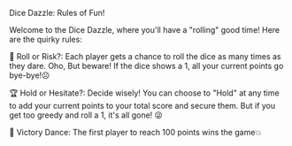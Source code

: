 Dice Dazzle: Rules of Fun!

Welcome to the Dice Dazzle, where you'll have a "rolling" good time! 
Here are the quirky rules:

🎲 Roll or Risk?: Each player gets a chance to roll the dice as many times as they dare. Oho, But beware! If the dice shows a 1, all your current points go bye-bye!☹️

🏆 Hold or Hesitate?: Decide wisely! You can choose to "Hold" at any time to add your current points to your total score and secure them. But if you get too greedy and roll a 1, it's all gone! 😜

🎉 Victory Dance: The first player to reach 100 points wins the game💥 
